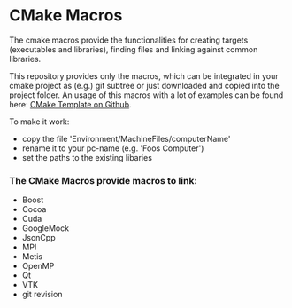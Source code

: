 # CMake Macros

The cmake macros provide the functionalities for creating targets (executables and libraries), finding files and linking against common libraries.

This repository provides only the macros, which can be integrated in your cmake project as (e.g.) git subtree or just downloaded and copied into the project folder. An usage of this macros with a lot of examples can be found here: [CMake Template on Github](https://github.com/ClubOfDigitalEngineering/CMakeTemplate "CMake Template on Github").

To make it work:
- copy the file 'Environment/MachineFiles/computerName'
- rename it to your pc-name (e.g. 'Foos Computer')
- set the paths to the existing libaries

### The CMake Macros provide macros to link:
- Boost
- Cocoa
- Cuda
- GoogleMock
- JsonCpp
- MPI
- Metis
- OpenMP
- Qt
- VTK
- git revision
